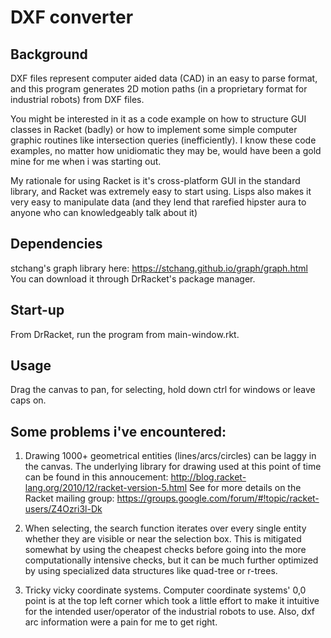 # DXF converter

## Background
DXF files represent computer aided data (CAD) in an easy to parse format, and this program generates 2D motion paths (in a proprietary format for industrial robots) from DXF files. 

You might be interested in it as a code example on how to structure GUI classes in Racket (badly) or how to implement some simple computer graphic routines like intersection queries (inefficiently). I know these code examples, no matter how unidiomatic they may be, would have been a gold mine for me when i was starting out.

My rationale for using Racket is it's cross-platform GUI in the standard library, and Racket was extremely easy to start using. Lisps also makes it very easy to manipulate data (and they lend that rarefied hipster aura to anyone who can knowledgeably talk about it)

## Dependencies

stchang's graph library here: https://stchang.github.io/graph/graph.html
You can download it through DrRacket's package manager.

## Start-up

From DrRacket, run the program from main-window.rkt.

## Usage
Drag the canvas to pan, for selecting, hold down ctrl for windows or leave caps on.

## Some problems i've encountered:
1) Drawing 1000+ geometrical entities (lines/arcs/circles) can be laggy in the canvas. The underlying library for drawing used at this point of time can be found in this annoucement: http://blog.racket-lang.org/2010/12/racket-version-5.html
See for more details on the Racket mailing group: https://groups.google.com/forum/#!topic/racket-users/Z4Ozri3l-Dk

2) When selecting, the search function iterates over every single entity whether they are visible or near the selection box. This is mitigated somewhat by using the cheapest checks before going into the more computationally intensive checks, but it can be much further optimized by using specialized data structures like quad-tree or r-trees.

3) Tricky vicky coordinate systems. Computer coordinate systems' 0,0 point is at the top left corner which took a little effort to make it intuitive for the intended user/operator of the industrial robots to use. Also, dxf arc information were a pain for me to get right.